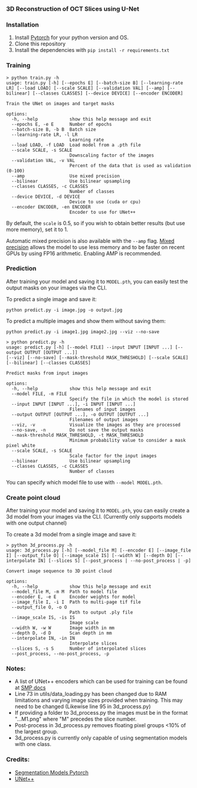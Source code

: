 ### 3D Reconstruction of OCT Slices using U-Net

### Installation

1. Install [Pytorch](https://pytorch.org/) for your python version and OS.
2. Clone this repository
3. Install the dependencies with `pip install -r requirements.txt`

### Training

```console
> python train.py -h
usage: train.py [-h] [--epochs E] [--batch-size B] [--learning-rate LR] [--load LOAD] [--scale SCALE] [--validation VAL] [--amp] [--bilinear] [--classes CLASSES] [--device DEVICE] [--encoder ENCODER]

Train the UNet on images and target masks

options:
  -h, --help            show this help message and exit
  --epochs E, -e E      Number of epochs
  --batch-size B, -b B  Batch size
  --learning-rate LR, -l LR
                        Learning rate
  --load LOAD, -f LOAD  Load model from a .pth file
  --scale SCALE, -s SCALE
                        Downscaling factor of the images
  --validation VAL, -v VAL
                        Percent of the data that is used as validation (0-100)
  --amp                 Use mixed precision
  --bilinear            Use bilinear upsampling
  --classes CLASSES, -c CLASSES
                        Number of classes
  --device DEVICE, -d DEVICE
                        Device to use (cuda or cpu)
  --encoder ENCODER, -en ENCODER
                        Encoder to use for UNet++
```

By default, the `scale` is 0.5, so if you wish to obtain better results (but use more memory), set it to 1.

Automatic mixed precision is also available with the `--amp` flag. [Mixed precision](https://arxiv.org/abs/1710.03740) allows the model to use less memory and to be faster on recent GPUs by using FP16 arithmetic. Enabling AMP is recommended.


### Prediction

After training your model and saving it to `MODEL.pth`, you can easily test the output masks on your images via the CLI.

To predict a single image and save it:

`python predict.py -i image.jpg -o output.jpg`

To predict a multiple images and show them without saving them:

`python predict.py -i image1.jpg image2.jpg --viz --no-save`

```console
> python predict.py -h
usage: predict.py [-h] [--model FILE] --input INPUT [INPUT ...] [--output OUTPUT [OUTPUT ...]] 
[--viz] [--no-save] [--mask-threshold MASK_THRESHOLD] [--scale SCALE] [--bilinear] [--classes CLASSES]

Predict masks from input images

options:
  -h, --help            show this help message and exit
  --model FILE, -m FILE
                        Specify the file in which the model is stored
  --input INPUT [INPUT ...], -i INPUT [INPUT ...]
                        Filenames of input images
  --output OUTPUT [OUTPUT ...], -o OUTPUT [OUTPUT ...]
                        Filenames of output images
  --viz, -v             Visualize the images as they are processed
  --no-save, -n         Do not save the output masks
  --mask-threshold MASK_THRESHOLD, -t MASK_THRESHOLD
                        Minimum probability value to consider a mask pixel white
  --scale SCALE, -s SCALE
                        Scale factor for the input images
  --bilinear            Use bilinear upsampling
  --classes CLASSES, -c CLASSES
                        Number of classes

```
You can specify which model file to use with `--model MODEL.pth`.


### Create point cloud

After training your model and saving it to `MODEL.pth`, you can easily create a 3d model from your images via the CLI. (Currently only supports models with one output channel)

To create a 3d model from a single image and save it:

```console
> python 3d_process.py -h
usage: 3d_process.py [-h] [--model_file M] [--encoder E] [--image_file I] [--output_file O] [--image_scale IS] [--width W] [--depth D] [--interpolate IN] [--slices S] [--post_process | --no-post_process | -p]

Convert image sequence to 3D point cloud

options:
  -h, --help            show this help message and exit
  --model_file M, -m M  Path to model file
  --encoder E, -e E     Encoder weights for model
  --image_file I, -i I  Path to multi-page tif file
  --output_file O, -o O
                        Path to output .ply file
  --image_scale IS, -is IS
                        Image scale
  --width W, -w W       Image width in mm
  --depth D, -d D       Scan depth in mm
  --interpolate IN, -in IN
                        Interpolate slices
  --slices S, -s S      Number of interpolated slices
  --post_process, --no-post_process, -p
```

### Notes:
- A list of UNet++ encoders which can be used for training can be found at [SMP docs](https://smp.readthedocs.io/en/latest/encoders.html)
- Line 73 in utils/data_loading.py has been changed due to RAM limitations and varying image sizes provided when training. This may need to be changed (Likewise line 95 in 3d_process.py)
- If providing a folder to 3d_process.py the images must be in the format "...M1.png" where "M" precedes the slice number.
- Post-process in 3d_process.py removes floating pixel groups <10% of the largest group.
- 3d_process.py is currently only capable of using segmentation models with one class.

### Credits:
- [Segmentation Models Pytorch](https://github.com/qubvel/segmentation_models.pytorch/tree/master)
- [UNet++](https://doi.org/10.48550/arXiv.1807.10165)